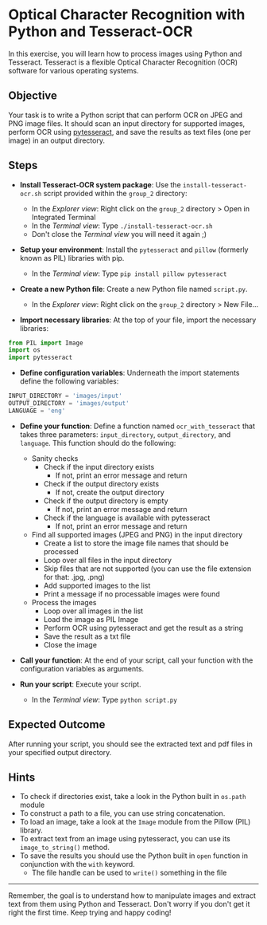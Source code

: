 # Optical Character Recognition with Python and Tesseract-OCR

In this exercise, you will learn how to process images using Python and Tesseract. Tesseract is a flexible Optical Character Recognition (OCR) software for various operating systems.

## Objective

Your task is to write a Python script that can perform OCR on JPEG and PNG image files. It should scan an input directory for supported images, perform OCR using [pytesseract](https://pypi.org/project/pytesseract), and save the results as text files (one per image) in an output directory.

## Steps

- **Install Tesseract-OCR system package**: Use the `install-tesseract-ocr.sh` script provided within the `group_2` directory:
  - In the *Explorer view*: Right click on the `group_2` directory > Open in Integrated Terminal
  - In the *Terminal view*: Type `./install-tesseract-ocr.sh`
  - Don't close the *Terminal view* you will need it again ;)

- **Setup your environment**: Install the `pytesseract` and `pillow` (formerly known as PIL) libraries with pip.
  - In the *Terminal view*: Type `pip install pillow pytesseract`

- **Create a new Python file**: Create a new Python file named `script.py`.
  - In the *Explorer view*: Right click on the `group_2` directory > New File...

- **Import necessary libraries**: At the top of your file, import the necessary libraries:
```python
from PIL import Image
import os
import pytesseract
```

- **Define configuration variables**: Underneath the import statements define the following variables:
```python
INPUT_DIRECTORY = 'images/input'
OUTPUT_DIRECTORY = 'images/output'
LANGUAGE = 'eng'
```

- **Define your function**: Define a function named `ocr_with_tesseract` that takes three parameters: `input_directory`, `output_directory`, and `language`. This function should do the following:
  - Sanity checks
    - Check if the input directory exists
      - If not, print an error message and return
    - Check if the output directory exists
      - If not, create the output directory
    - Check if the output directory is empty
      - If not, print an error message and return
    - Check if the language is available with pytesseract
      - If not, print an error message and return
  - Find all supported images (JPEG and PNG) in the input directory
    - Create a list to store the image file names that should be processed
    - Loop over all files in the input directory
    - Skip files that are not supported (you can use the file extension for that: .jpg, .png)
    - Add supported images to the list
    - Print a message if no processable images were found
  - Process the images
    - Loop over all images in the list
    - Load the image as PIL Image
    - Perform OCR using pytesseract and get the result as a string
    - Save the result as a txt file
    - Close the image

- **Call your function**: At the end of your script, call your function with the configuration variables as arguments.

- **Run your script**: Execute your script.
  - In the *Terminal view*: Type `python script.py`

## Expected Outcome

After running your script, you should see the extracted text and pdf files in your specified output directory.

## Hints

- To check if directories exist, take a look in the Python built in `os.path` module
- To construct a path to a file, you can use string concatenation.
- To load an image, take a look at the `Image` module from the Pillow (PIL) library.
- To extract text from an image using pytesseract, you can use its `image_to_string()` method.
- To save the results you should use the Python built in `open` function in conjunction with the `with` keyword.
  - The file handle can be used to `write()` something in the file

<hr>

Remember, the goal is to understand how to manipulate images and extract text from them using Python and Tesseract. Don't worry if you don't get it right the first time. Keep trying and happy coding!
